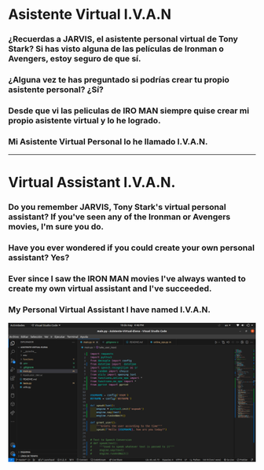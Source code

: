 >>>>>>>>>>>>>>>>>>>
# Asistente Virtual I.V.A.N

### ¿Recuerdas a JARVIS, el asistente personal virtual de Tony Stark? Si has visto alguna de las películas de Ironman o Avengers, estoy seguro de que sí.

### ¿Alguna vez te has preguntado si podrías crear tu propio asistente personal? ¿Sí?

### Desde que vi las peliculas de IRO MAN siempre quise crear mi propio  asistente virtual y lo he logrado.

### Mi Asistente Virtual Personal lo he llamado I.V.A.N.

---


>>>>>>>>>>>>>>>>>>>



# Virtual Assistant I.V.A.N.

### Do you remember JARVIS, Tony Stark's virtual personal assistant? If you've seen any of the Ironman or Avengers movies, I'm sure you do.

### Have you ever wondered if you could create your own personal assistant? Yes?

### Ever since I saw the IRON MAN movies I've always wanted to create my own virtual assistant and I've succeeded.

### My Personal Virtual Assistant I have named I.V.A.N.




>>>>>>>>>>>>>>>>>>>>>>>>>>>>>>>>>>>>>

![Asistennte_Virtual](image/Asistente.png)